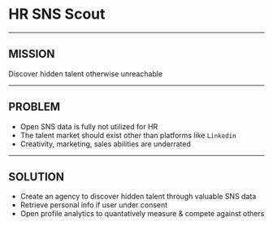 # HR SNS Scout

---

## MISSION

Discover hidden talent otherwise unreachable

---

## PROBLEM

- Open SNS data is fully not utilized for HR
- The talent market should exist other than platforms like `Linkedin`
- Creativity, marketing, sales abilities are underrated

---

## SOLUTION

- Create an agency to discover hidden talent through valuable SNS data
- Retrieve personal info if user under consent
- Open profile analytics to quantatively measure & compete against others
